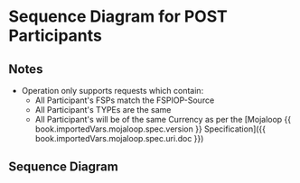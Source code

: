 # Sequence Diagram for POST Participants

## Notes
- Operation only supports requests which contain:
    - All Participant's FSPs match the FSPIOP-Source
    - All Participant's TYPEs are the same
    - All Participant's will be of the same Currency as per the [Mojaloop {{ book.importedVars.mojaloop.spec.version }} Specification]({{ book.importedVars.mojaloop.spec.uri.doc }})

## Sequence Diagram

```puml { src="./assets/Diagrams/SequenceDiagrams/seq-acct-lookup-post-participants-7.2.1.plantuml" }
```
